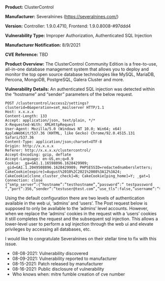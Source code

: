 **Product:**                          ClusterControl 
 
**Manufacturer:**              Severalnines (https://severalnines.com/) 
 
**Version:**                          Controller: 1.9.0.4710, Frontend: 1.9.0.8008-#97ddd4 
 
**Vulnerability Type:**      Improper Authorization, Authenticated SQL Injection 
 
**Manufacturer Notification:**  8/9/2021 
 
**CVE Reference:**             TBD 



**Product Overview:**
The ClusterControl Community Edition is a free-to-use, all-in-one database management system that allows you to deploy and monitor the top open source database technologies like MySQL, MariaDB, Percona, MongoDB, PostgreSQL, Galera Cluster and more.

**Vulnerability Details:**
An authenticated SQL injection was detected within the “hostname” and “sender” parameters of the below request.  



```
POST /clustercontrol/access2/settings?clusterid=0&operation=set_mailserver HTTP/1.1
Host: x.x.x.x
Content-Length: 133
Accept: application/json, text/plain, */*
X-Requested-With: XMLHttpRequest
User-Agent: Mozilla/5.0 (Windows NT 10.0; Win64; x64) AppleWebKit/537.36 (KHTML, like Gecko) Chrome/92.0.4515.131 Safari/537.36
Content-Type: application/json;charset=UTF-8
Origin: http://x.x.x.x
Referer: http://x.x.x.x/clustercontrol/
Accept-Encoding: gzip, deflate
Accept-Language: en-US,en;q=0.9
Cookie: _ga=GA1.1.16598096.1628429909; _gid=GA1.1.2049508896.1628429909; PHPSESSID=redactednumbersletters; CakeCookie[expire]=August%2010%2C2021%2008%3A12%3A24; CakeCookie[clone_cluster_check]=N; CakeCookie[ping_home]=Y; _gat=1
Connection: close
{“smtp_server”:{“hostname”:”testhostname”,”password”:” testpassword “,”port”:356,”sender”:”testuser@test.com”,”use_tls”:false,”username”:”testuser”}}
```

Using the default configuration there are two levels of authentication available in the web ui, ‘admins’ and ‘users’.  The Post request below is supposed to only be available to the ‘admins’ level accounts.  However, when we replace the ‘admins’ cookies in the request with a ‘users’ cookies it still completes the request and the subsequent sql injection.
This allows a lower-level user to perform a sql injection through the web ui and elevate privileges by accessing all databases, etc.

I would like to congratulate Severalnines on their stellar time to fix with this issue.

-   08-08-2021: Vulnerability discovered
-   08-09-2021: Vulnerability reported to manufacturer
-   08-15-2021: Patch released by manufacturer
-   08-16-2021: Public disclosure of vulnerability
-   Who knows when: mitre fumble creation of cve number

